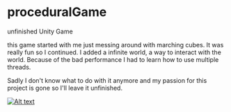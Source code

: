 # proceduralGame
unfinished Unity Game

this game started with me just messing around with marching cubes. It was really fun so I continued.
I added a infinite world, a way to interact with the world.
Because of the bad performance I had to learn how to use multiple threads.

Sadly I don't know what to do with it anymore and my passion for this project is gone so I'll leave it unfinished.

[![Alt text](https://img.youtube.com/vi/TTmyXTf3NRw/0.jpg)](https://www.youtube.com/watch?v=TTmyXTf3NRw)
